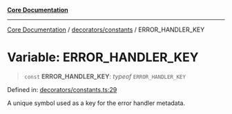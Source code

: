 [**Core Documentation**](../../../README.md)

***

[Core Documentation](../../../README.md) / [decorators/constants](../README.md) / ERROR\_HANDLER\_KEY

# Variable: ERROR\_HANDLER\_KEY

> `const` **ERROR\_HANDLER\_KEY**: *typeof* `ERROR_HANDLER_KEY`

Defined in: [decorators/constants.ts:29](https://github.com/stonemjs/core/blob/e2fddc9518734748c09a72d4b4064dd1d4c1288c/src/decorators/constants.ts#L29)

A unique symbol used as a key for the error handler metadata.
